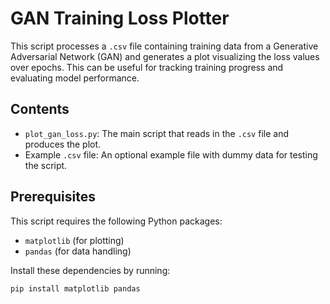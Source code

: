 # GAN Training Loss Plotter

This script processes a `.csv` file containing training data from a Generative Adversarial Network (GAN) and generates a plot visualizing the loss values over epochs. This can be useful for tracking training progress and evaluating model performance.

## Contents

- `plot_gan_loss.py`: The main script that reads in the `.csv` file and produces the plot.
- Example `.csv` file: An optional example file with dummy data for testing the script.

## Prerequisites

This script requires the following Python packages:

- `matplotlib` (for plotting)
- `pandas` (for data handling)

Install these dependencies by running:

```bash
pip install matplotlib pandas
```
